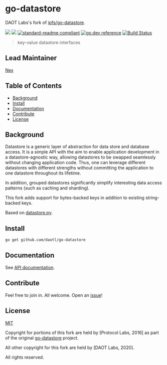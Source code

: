 # go-datastore

DAOT Labs's fork of [ipfs/go-datastore](https://github.com/ipfs/go-datastore).

[![](https://img.shields.io/badge/made%20by-Protocol%20Labs-blue.svg?style=flat-square)](http://ipn.io)
[![](https://img.shields.io/badge/project-DAOT%20Labs-red.svg?style=flat-square)](http://github.com/daotl)
[![standard-readme compliant](https://img.shields.io/badge/standard--readme-OK-green.svg?style=flat-square)](https://github.com/RichardLitt/standard-readme)
[![go.dev reference](https://img.shields.io/badge/go.dev-reference-007d9c?logo=go&logoColor=white&style=flat-square)](https://pkg.go.dev/github.com/daotl/go-datastore)
[![Build Status](https://travis-ci.com/daotl/go-datastore.svg?branch=master)](https://travis-ci.com/daotl/go-datastore)

> key-value datastore interfaces

## Lead Maintainer

[Nex](https://github.com/NexZhu)

## Table of Contents

- [Background](#background)
- [Install](#install)
- [Documentation](#documentation)
- [Contribute](#contribute)
- [License](#license)

## Background

Datastore is a generic layer of abstraction for data store and database access. It is a simple API with the aim to enable application development in a datastore-agnostic way, allowing datastores to be swapped seamlessly without changing application code. Thus, one can leverage different datastores with different strengths without committing the application to one datastore throughout its lifetime.

In addition, grouped datastores significantly simplify interesting data access patterns (such as caching and sharding).

This fork adds support for bytes-backed keys in addition to existing string-backed keys.

Based on [datastore.py](https://github.com/datastore/datastore).

## Install

```sh
go get github.com/daotl/go-datastore
```

## Documentation

See [API documentation](https://pkg.go.dev/github.com/daotl/go-datastore).

## Contribute

Feel free to join in. All welcome. Open an [issue](https://github.com/daotl/go-datastore/issues)!

## License

[MIT](LICENSE)

Copyright for portions of this fork are held by [Protocol Labs, 2016] as part of the original [go-datastore](https://github.com/ipfs/go-datastore) project.

All other copyright for this fork are held by [DAOT Labs, 2020].

All rights reserved.
